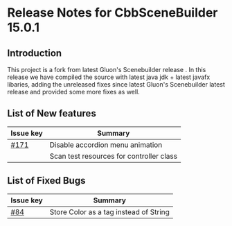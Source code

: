 # Release Notes for CbbSceneBuilder 15.0.1

## Introduction

This project is a fork from latest Gluon's Scenebuilder release . In this release we have compiled the source with latest java jdk + latest javafx libaries, adding
the unreleased fixes since latest Gluon's Scenebuilder latest release and provided some more fixes as well.

## List of New features
Issue key|Summary
---------|-------
| [#171](https://github.com/gluonhq/scenebuilder/issues/171)| Disable accordion menu animation 
| |Scan test resources for controller class

## List of Fixed Bugs

Issue key|Summary
---------|-------
| [#84](https://github.com/gluonhq/scenebuilder/issues/84)| Store Color as a tag instead of String 
